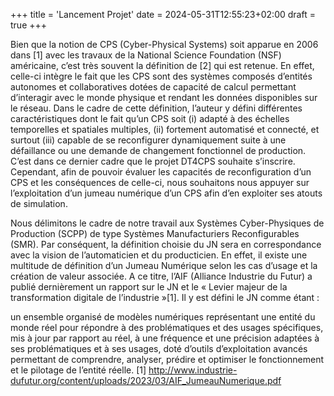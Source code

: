 +++
title = 'Lancement Projet'
date = 2024-05-31T12:55:23+02:00
draft = true
+++

Bien que la notion de CPS (Cyber-Physical Systems) soit apparue en 2006 dans [1] avec les travaux de la National Science Foundation (NSF) américaine, c’est très souvent la définition de [2] qui est retenue. En effet, celle-ci intègre le fait que les CPS sont des systèmes composés d’entités autonomes et collaboratives dotées de capacité de calcul permettant d’interagir avec le monde physique et rendant les données disponibles sur le réseau. Dans le cadre de cette définition, l’auteur y défini différentes caractéristiques dont le fait qu’un CPS soit (i) adapté à des échelles temporelles et spatiales multiples, (ii) fortement automatisé et connecté, et surtout (iii) capable de se reconfigurer dynamiquement suite à une défaillance ou une demande de changement fonctionnel de production. C’est dans ce dernier cadre que le projet DT4CPS souhaite s’inscrire. Cependant, afin de pouvoir évaluer les capacités de reconfiguration d’un CPS et les conséquences de celle-ci, nous souhaitons nous appuyer sur l’exploitation d’un jumeau numérique d’un CPS afin d’en exploiter ses atouts de simulation.

Nous délimitons le cadre de notre travail aux Systèmes Cyber-Physiques de Production (SCPP) de type Systèmes Manufacturiers Reconfigurables (SMR). Par conséquent, la définition choisie du JN sera en correspondance avec la vision de l’automaticien et du producticien. En effet, il existe une multitude de définition d’un Jumeau Numérique selon les cas d’usage et la création de valeur associée. A ce titre, l’AIF (Alliance Industrie du Futur) a publié dernièrement un rapport sur le JN et le « Levier majeur de la transformation digitale de l’industrie »[1]. Il y est défini le JN comme étant :

un ensemble organisé de modèles numériques représentant une entité du monde réel pour répondre à des problématiques et des usages spécifiques,
mis à jour par rapport au réel, à une fréquence et une précision adaptées à ses problématiques et à ses usages,
doté d’outils d’exploitation avancés permettant de comprendre, analyser, prédire et optimiser le fonctionnement et le pilotage de l’entité réelle.
[1] http://www.industrie-dufutur.org/content/uploads/2023/03/AIF_JumeauNumerique.pdf